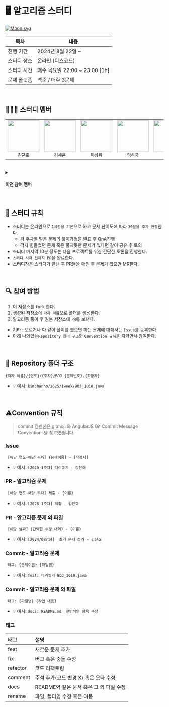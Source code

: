 # 🖥 알고리즘 스터디

[![Moon.svg](https://dday-widget.minung.dev/widget?text=Study%20Start!&date=2024-08-22&startDate=2023-01-01&theme=theme3)](https://dday-widget.minung.dev)

| 목차 | 내용 |
| ------- | ----------------|
| 진행 기간   | 2024년 8월 22일 ~ |
| 스터디 장소 | 온라인 (디스코드) |
| 스터디 시간 | 매주 목요일 22:00 ~ 23:00 [1h] |
| 문제 플랫폼 | 백준 / 매주 3문제 |

<br/>

## 🧑🏻‍🎓 스터디 멤버

<table>
  <tr>
    <td align="center">
      <a href="https://github.com/ifNotErrorRun">
        <img src="https://avatars.githubusercontent.com/u/105318588?v=4" width="100px;" alt=""/>
        <br />
        <sub>김찬호</sub>
      </a>
    </td>
    <td align="center">
      <a href="https://github.com/d0vetam3r">
        <img src="https://avatars.githubusercontent.com/u/99699005?v=4" width="100px;" alt=""/>
        <br />
        <sub>김세훈</sub>
      </a>
    </td>
    <td align="center">
      <a href="https://github.com/Park107">
        <img src="https://avatars.githubusercontent.com/u/178287847?v=4" width="100px;" alt=""/>
        <br />
        <sub>박상희</sub>
      </a>
    </td>
    <td align="center">
      <a href="https://github.com/80-k">
        <img src="https://avatars.githubusercontent.com/u/169276319?v=4" width="100px;" alt=""/>
        <br />
        <sub>임성국</sub>
      </a>
    </td>
    <td align="center">
      <a href="https://github.com/GunilPark">
        <img src="https://avatars.githubusercontent.com/u/99588302?v=4" width="100px;" alt=""/>
        <br />
        <sub>박건일</sub>
      </a>
    </td>

  </tr>
</table>

<br/>

<details>
  <summary><h4>이전 참여 멤버</h4></summary>

  <div>
<table>
  <tr>
    <td align="center">
      <a href="https://github.com/saysuhyun">
        <img src="https://avatars.githubusercontent.com/u/172836819?v=4" width="100px;" alt=""/>
        <br />
        <sub>최수현</sub>
      </a>
    </td>
    <td align="center">
      <a href="https://github.com/totoro1009">
        <img src="https://avatars.githubusercontent.com/u/176352066?v=4" width="100px;" alt=""/>
        <br />
        <sub>임정희</sub>
      </a>
    </td>
  </tr>
</table>
  </div>
</details>

<br/>

## 📌 스터디 규칙

- 스터디는 온라인으로 `1시간을 기본`으로 하고 문제 난이도에 따라 `30분을 추가 연장`한다.
    - 각 주차별 맡은 문제의 풀이과정을 발표 후 QnA진행
    - 각자 힘들었던 문제 혹은 풀지못한 문제가 있다면 같이 공유 후 토의
- 스터디 마지막 10분 정도는 다음 프로젝트를 위한 간단한 토론을 진행한다.
- `스터디 시작 전까지 PR`을 완료한다.
- 스터디장은 스터디가 끝난 후 PR들을 확인 후 문제가 없으면 MR한다.

<br/>

## 🔍 참여 방법

1. 이 저장소를 `fork` 한다.
2. 생성된 저장소에 `각자 이름`으로 폴더를 생성한다.
3. 알고리즘 풀이 후 원본 저장소에 `PR`를 보낸다.

- 기타 : 모르거나 다 같이 풀이를 했으면 하는 문제에 대해서는 `Issue`를 등록한다
- 아래 나와있는`Repository 폴더 구조`와 `Convention 규칙`을 지키면서 참여한다.

<br/>

## 📁 Repository 폴더 구조

```
{각자 이름}/{연도}/{주차}/BOJ_{문제번호}.{확장자}
```

- 💡 예시: `kimchanho/2025/1week/BOJ_1010.java`

<br/>

## ⚠Convention 규칙

> commit 컨벤션은 gitmoji 와 AngularJS Git Commit Message Conventions을 참고했습니다.

### **Issue**

```
 [해당 연도-해당 주차] {문제이름} - {작성자}  
```  

- 💡 예시: `[2025-1주차] 다리놓기 - 김찬호`

### **PR - 알고리즘 문제**

```
 [해당 연도-해당 주차] 제출 - {이름}  
```

- 💡 예시: `[2025-1주차] 제출 - 김찬호`

### **PR - 알고리즘 문제 외 파일**

```
 [해당 날짜] {간략한 수정 내역} - {이름}  
```

- 💡 예시: `[2024/08/14]  초기 문서 정리 - 김찬호`

### **Commit - 알고리즘 문제**

```
 태그: {문제이름} {파일명}
``` 

- 💡 예시: `feat: 다리놓기 BOJ_1010.java`

### **Commit - 알고리즘 문제 외 파일**

```
 태그: {파일명} {작업 내용}
```

- 💡 예시: `docs: README.md  전반적인 항목 수정`

### **태그**

| 태그       | 설명                         |
|:---------|:---------------------------|
| feat     | 새로운 문제 추가                  |
| fix      | 버그 혹은 충돌 수정                |
| refactor | 코드 리팩토링                    |
| comment  | 주석 추가(코드 변경 X) 혹은 오타 수정    |
| docs     | README와 같은 문서 혹은 그 외 파일 수정 |
| rename   | 파일, 폴더명 수정 혹은 이동           |

<br/>
